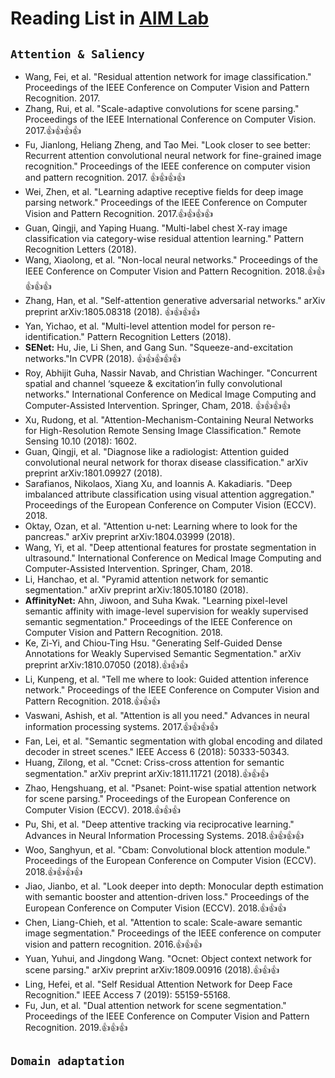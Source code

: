 # Reading List in [AIM Lab](http://www.ee.cityu.edu.hk/~yxyuan/index.htm) 

## `Attention & Saliency`
* Wang, Fei, et al. "Residual attention network for image classification." Proceedings of the IEEE Conference on Computer Vision and Pattern Recognition. 2017.
* Zhang, Rui, et al. "Scale-adaptive convolutions for scene parsing." Proceedings of the IEEE International Conference on Computer Vision. 2017.👍👍👍👍
* Fu, Jianlong, Heliang Zheng, and Tao Mei. "Look closer to see better: Recurrent attention convolutional neural network for fine-grained image recognition." Proceedings of the IEEE conference on computer vision and pattern recognition. 2017. 👍👍👍👍
* Wei, Zhen, et al. "Learning adaptive receptive fields for deep image parsing network." Proceedings of the IEEE Conference on Computer Vision and Pattern Recognition. 2017.👍👍👍👍
* Guan, Qingji, and Yaping Huang. "Multi-label chest X-ray image classification via category-wise residual attention learning." Pattern Recognition Letters (2018).
* Wang, Xiaolong, et al. "Non-local neural networks." Proceedings of the IEEE Conference on Computer Vision and Pattern Recognition. 2018.👍👍👍👍👍
* Zhang, Han, et al. "Self-attention generative adversarial networks." arXiv preprint arXiv:1805.08318 (2018). 👍👍👍👍
* Yan, Yichao, et al. "Multi-level attention model for person re-identification." Pattern Recognition Letters (2018). 
* **SENet:** Hu, Jie, Li Shen, and Gang Sun. "Squeeze-and-excitation networks."In CVPR (2018). 👍👍👍👍👍
* Roy, Abhijit Guha, Nassir Navab, and Christian Wachinger. "Concurrent spatial and channel ‘squeeze & excitation’in fully convolutional networks." International Conference on Medical Image Computing and Computer-Assisted Intervention. Springer, Cham, 2018. 👍👍👍👍
* Xu, Rudong, et al. "Attention-Mechanism-Containing Neural Networks for High-Resolution Remote Sensing Image Classification." Remote Sensing 10.10 (2018): 1602.
* Guan, Qingji, et al. "Diagnose like a radiologist: Attention guided convolutional neural network for thorax disease classification." arXiv preprint arXiv:1801.09927 (2018).
* Sarafianos, Nikolaos, Xiang Xu, and Ioannis A. Kakadiaris. "Deep imbalanced attribute classification using visual attention aggregation." Proceedings of the European Conference on Computer Vision (ECCV). 2018.
* Oktay, Ozan, et al. "Attention u-net: Learning where to look for the pancreas." arXiv preprint arXiv:1804.03999 (2018).
* Wang, Yi, et al. "Deep attentional features for prostate segmentation in ultrasound." International Conference on Medical Image Computing and Computer-Assisted Intervention. Springer, Cham, 2018.
* Li, Hanchao, et al. "Pyramid attention network for semantic segmentation." arXiv preprint arXiv:1805.10180 (2018).
* **AffinityNet:** Ahn, Jiwoon, and Suha Kwak. "Learning pixel-level semantic affinity with image-level supervision for weakly supervised semantic segmentation." Proceedings of the IEEE Conference on Computer Vision and Pattern Recognition. 2018.
* Ke, Zi-Yi, and Chiou-Ting Hsu. "Generating Self-Guided Dense Annotations for Weakly Supervised Semantic Segmentation." arXiv preprint arXiv:1810.07050 (2018).👍👍👍
* Li, Kunpeng, et al. "Tell me where to look: Guided attention inference network." Proceedings of the IEEE Conference on Computer Vision and Pattern Recognition. 2018.👍👍👍
* Vaswani, Ashish, et al. "Attention is all you need." Advances in neural information processing systems. 2017.👍👍👍👍
* Fan, Lei, et al. "Semantic segmentation with global encoding and dilated decoder in street scenes." IEEE Access 6 (2018): 50333-50343.
* Huang, Zilong, et al. "Ccnet: Criss-cross attention for semantic segmentation." arXiv preprint arXiv:1811.11721 (2018).👍👍👍
* Zhao, Hengshuang, et al. "Psanet: Point-wise spatial attention network for scene parsing." Proceedings of the European Conference on Computer Vision (ECCV). 2018.👍👍👍
* Pu, Shi, et al. "Deep attentive tracking via reciprocative learning." Advances in Neural Information Processing Systems. 2018.👍👍👍👍
* Woo, Sanghyun, et al. "Cbam: Convolutional block attention module." Proceedings of the European Conference on Computer Vision (ECCV). 2018.👍👍👍👍
* Jiao, Jianbo, et al. "Look deeper into depth: Monocular depth estimation with semantic booster and attention-driven loss." Proceedings of the European Conference on Computer Vision (ECCV). 2018.👍👍👍
* Chen, Liang-Chieh, et al. "Attention to scale: Scale-aware semantic image segmentation." Proceedings of the IEEE conference on computer vision and pattern recognition. 2016.👍👍👍
* Yuan, Yuhui, and Jingdong Wang. "Ocnet: Object context network for scene parsing." arXiv preprint arXiv:1809.00916 (2018).👍👍👍
* Ling, Hefei, et al. "Self Residual Attention Network for Deep Face Recognition." IEEE Access 7 (2019): 55159-55168.
* Fu, Jun, et al. "Dual attention network for scene segmentation." Proceedings of the IEEE Conference on Computer Vision and Pattern Recognition. 2019.👍👍👍

## `Domain adaptation`
